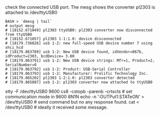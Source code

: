 
check the connected USB port. The mesg shows the converter pl2303 is attached to /dev/ttyUSB0
```
BASH > `dmesg | tail`
# output mesg
# [18152.671049] pl2303 ttyUSB0: pl2303 converter now disconnected from ttyUSB0
# [18152.671057] pl2303 1-1:1.0: device disconnected
# [18179.736826] usb 1-2: new full-speed USB device number 7 using xhci_hcd
# [18179.863789] usb 1-2: New USB device found, idVendor=067b, idProduct=2303, bcdDevice= 3.00
# [18179.863791] usb 1-2: New USB device strings: Mfr=1, Product=2, SerialNumber=0
# [18179.863792] usb 1-2: Product: USB-Serial Controller
# [18179.863793] usb 1-2: Manufacturer: Prolific Technology Inc.
# [18179.865202] pl2303 1-2:1.0: pl2303 converter detected
# [18179.865887] usb 1-2: pl2303 converter now attached to ttyUSB0
```

stty -F /dev/ttyUSB0 9600 cs8 -cstopb -parenb -crtscts # set communication mode in 9600 8N1N
echo -n ':OUTPut1:STATeON' > /dev/ttyUSB0  # send command but no any response found.
cat < /dev/ttyUSB0 # ideally it received some message.
